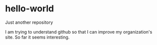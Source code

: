# hello-world
Just another repository

I am trying to understand github so that I can improve my organization's site. 
So far it seems interesting. 
